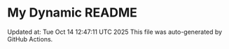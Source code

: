 # My Dynamic README
Updated at: Tue Oct 14 12:47:11 UTC 2025
This file was auto-generated by GitHub Actions.
